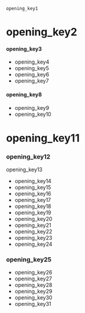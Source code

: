 ```ngMeta
opening_key1
```
# opening_key2
#### opening_key3
* opening_key4
* opening_key5
* opening_key6
* opening_key7
#### opening_key8
* opening_key9
* opening_key10
# opening_key11
### opening_key12
opening_key13

* opening_key14
* opening_key15
* opening_key16
* opening_key17
* opening_key18
* opening_key19
* opening_key20
* opening_key21
* opening_key22
* opening_key23
* opening_key24
### opening_key25
* opening_key26
* opening_key27
* opening_key28
* opening_key29
* opening_key30
* opening_key31
